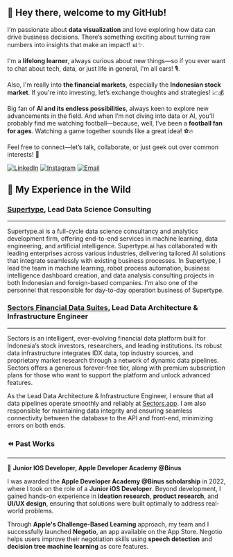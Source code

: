 ## 👋 Hey there, welcome to my GitHub!  

I'm passionate about **data visualization** and love exploring how data can drive business decisions. There’s something exciting about turning raw numbers into insights that make an impact! 📊✨. 

I'm a **lifelong learner**, always curious about new things—so if you ever want to chat about tech, data, or just life in general, I'm all ears! 🎙️. 

Also, I'm really into **the financial markets**, especially the **Indonesian stock market**. If you're into investing, let’s exchange thoughts and strategies! 📈💰  

Big fan of **AI and its endless possibilities**, always keen to explore new advancements in the field. And when I’m not diving into data or AI, you’ll probably find me watching football—because, well, I’ve been a **football fan for ages**. Watching a game together sounds like a great idea! ⚽🔥  

Feel free to connect—let’s talk, collaborate, or just geek out over common interests! 🚀  

[![LinkedIn](https://img.shields.io/badge/LinkedIn-0077B5?style=for-the-badge&logo=linkedin&logoColor=white)](https://www.linkedin.com/in/geraldbryan)
[![Instagram](https://img.shields.io/badge/Instagram-E4405F?style=for-the-badge&logo=instagram&logoColor=white)](https://www.instagram.com/geraldbryan_)
[![Email](https://img.shields.io/badge/Email-D14836?style=for-the-badge&logo=gmail&logoColor=white)](mailto:geraldbryan9914@gmail.com)

## 💼 My Experience in the Wild 

### [Supertype](https://supertype.ai), Lead Data Science Consulting
---
Supertype.ai is a full-cycle data science consultancy and analytics development firm, offering end-to-end services in machine learning, data engineering, and artificial intelligence. Supertype.ai has collaborated with leading enterprises across various industries, delivering tailored AI solutions that integrate seamlessly with existing business processes. In Supertype, I lead the team in machine learning, robot process automation, business intelligence dashboard creation, and data analysis consulting projects in both Indonesian and foreign-based companies. I'm also one of the personnel that responsible for day-to-day operation business of Supertype.

### [Sectors Financial Data Suites](https://sectors.app), Lead Data Architecture & Infrastructure Engineer
---
Sectors is an intelligent, ever-evolving financial data platform built for Indonesia’s stock investors, researchers, and leading institutions. Its robust data infrastructure integrates IDX data, top industry sources, and proprietary market research through a network of dynamic data pipelines. Sectors offers a generous forever-free tier, along with premium subscription plans for those who want to support the platform and unlock advanced features.

As the Lead Data Architecture & Infrastructure Engineer, I ensure that all data pipelines operate smoothly and reliably at [Sectors.app](https://sectors.app). I am also responsible for maintaining data integrity and ensuring seamless connectivity between the database to the API and front-end, minimizing errors on both ends.

### ⏪ Past Works
---
🍎 **Junior IOS Developer, Apple Developer Academy @Binus**

I was awarded the **Apple Developer Academy @Binus scholarship** in 2022, where I took on the role of a **Junior iOS Developer**. Beyond development, I gained hands-on experience in **ideation research**, **product research**, and **UI/UX design**, ensuring that solutions were built optimally to address real-world problems.  

Through **Apple's Challenge-Based Learning** approach, my team and I successfully launched **Negotio**, an app available on the App Store. Negotio helps users improve their negotiation skills using **speech detection** and **decision tree machine learning** as core features.
